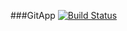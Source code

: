 ###GitApp
[![Build Status](https://dev.azure.com/alexandersvezhenets/SertProject/_apis/build/status%2FDevopsAlexsS.gitapp?branchName=master)](https://dev.azure.com/alexandersvezhenets/SertProject/_build/latest?definitionId=7&branchName=master)
